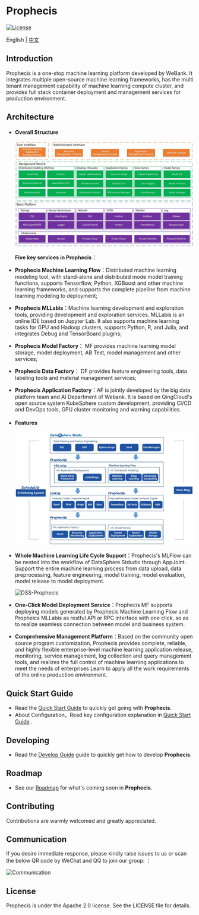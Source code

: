 # Prophecis 

[![License](https://img.shields.io/badge/license-Apache%202-4EB1BA.svg)](https://www.apache.org/licenses/LICENSE-2.0.html)

English | [中文](docs/zh_CN/Readme.md)

## Introduction

Prophecis is a one-stop machine learning platform developed by WeBank. It integrates multiple open-source machine learning frameworks, has the multi tenant management capability of machine learning compute cluster, and provides full stack container deployment and management services for production environment.

## Architecture
- #### Overall Structure
  ![Prophecis](docs/en_US/image/Prophecis-Arch.jpg)

  **Five key services in Prophecis：**

- **Prophecis Machine Learning Flow**：Distributed machine learning modeling tool, with stand-alone and distributed mode model training functions, supports Tensorflow, Python, XGBoost and other machine learning frameworks, and supports the complete pipeline from machine learning modeling to deployment;

- **Prophecis MLLabis**：Machine learning development and exploration tools, providing development and exploration services. MLLabis is an online IDE based on Jupyter Lab. It also supports machine learning tasks for GPU and Hadoop clusters, supports Python, R, and Julia, and integrates Debug and TensorBoard plugins;

- **Prophecis Model Factory**： MF provides machine learning model storage, model deployment, AB Test, model management and other services;

- **Prophecis Data Factory**： DF provides feature engineering tools, data labeling tools and material management services;

- **Prophecis Application Factory**：AF is jointly developed by the big data platform team and AI Department of Webank.  It is based on QingCloud's open source system KubeSphere custom development, providing CI/CD and DevOps tools, GPU cluster monitoring and warning capabilities.

- #### Features

  ![Prophecis功能特色](docs/en_US/image/Prophecis-Features.jpg)

- **Whole Machine Learning Life Cycle Support**：Prophecis's MLFlow can be nested into the workflow of DataSphere Stdudio through AppJoint. Support the entire machine learning process from data upload, data preprocessing, feature engineering, model training, model evaluation, model release to model deployment.

  ![DSS-Prophecis](docs/zh_CN/image/DSS-Prophecis.gif)

- **One-Click Model Deployment Service**：Prophecis MF supports deploying models generated by Prophecis Machine Learning Flow and Propheics MLLabis as restful API or RPC interface with one click, so as to realize seamless connection between model and business system.

- **Comprehensive Management Platform**：Based on the community open source program customization, Prophecis provides complete, reliable, and highly flexible enterprise-level machine learning application release, monitoring, service management, log collection and query management tools, and realizes the full control of machine learning applications to meet the needs of enterprises Learn to apply all the work requirements of the online production environment.

## Quick Start Guide
- Read the  [Quick Start Guide](https://github.com/WeBankFinTech/Prophecis) to quickly get going with **Prophecis**.
- About Configuration，Read key configuration explanation in [Quick Start Guide](https://github.com/WeBankFinTech/Prophecis/tree/master/doc/zh_CN/QuickStartGuide) .

## Developing
- Read the [Develop Guide](https://github.com/WeBankFinTech/Prophecis/tree/master/doc/zh_CN/DevelopGuide)  guide to quickly get how to develop **Prophecis**.

## Roadmap
- See our [Roadmap](https://github.com/WeBankFinTech/Prophecis/tree/master/doc/zh_CN/Roadmap) for what's coming soon in **Prophecis**.

## Contributing

Contributions are warmly welcomed and greatly appreciated.

## Communication

If you desire immediate response, please kindly raise issues to us or scan the below QR code by WeChat and QQ to join our group: ：

![Communication](docs/zh_CN/image/Communication.png)

## License
Prophecis  is under the Apache 2.0 license. See the LICENSE file for details.
